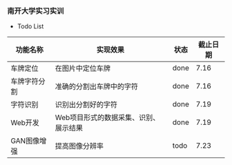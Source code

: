 
### 南开大学实习实训
- Todo List

| **功能名称** | **实现效果**                          | 状态 | 截止日期 |
| ------------ | ------------------------------------- | ---- | -------- |
| 车牌定位     | 在图片中定位车牌                      | done | 7.16     |
| 车牌字符分割 | 准确的分割出车牌中的字符              | done | 7.16     |
| 字符识别     | 识别出分割好的字符                    | done | 7.19     |
| Web开发      | Web项目形式的数据采集、识别、展示结果 | done | 7.19     |
| GAN图像增强  | 提高图像分辨率                        | todo | 7.23     |


